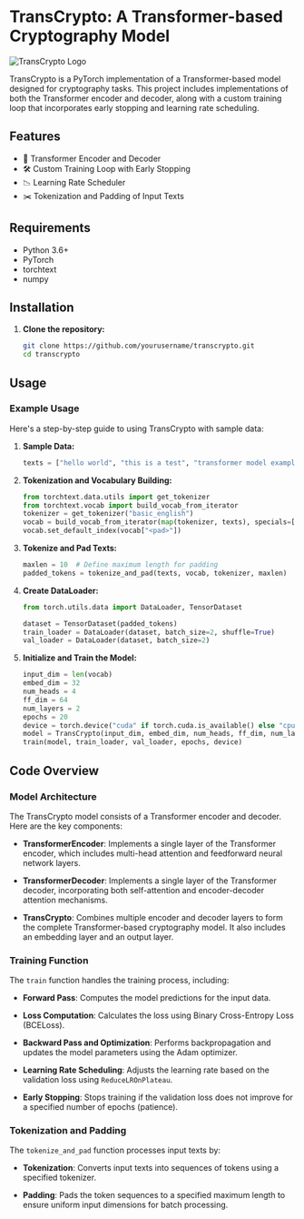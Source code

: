 # TransCrypto: A Transformer-based Cryptography Model

![TransCrypto Logo](https://yourimageurl.com/logo.png)

TransCrypto is a PyTorch implementation of a Transformer-based model designed for cryptography tasks. This project includes implementations of both the Transformer encoder and decoder, along with a custom training loop that incorporates early stopping and learning rate scheduling.

## Features
- 🚀 Transformer Encoder and Decoder
- 🛠️ Custom Training Loop with Early Stopping
- 📉 Learning Rate Scheduler
- ✂️ Tokenization and Padding of Input Texts

## Requirements
- Python 3.6+
- PyTorch
- torchtext
- numpy

## Installation
1. **Clone the repository:**
   ```bash
   git clone https://github.com/yourusername/transcrypto.git
   cd transcrypto
   ```
## Usage

### Example Usage
Here's a step-by-step guide to using TransCrypto with sample data:

1. **Sample Data:**
   ```python
   texts = ["hello world", "this is a test", "transformer model example"]
   ```
2. **Tokenization and Vocabulary Building:**
   ```python
   from torchtext.data.utils import get_tokenizer
   from torchtext.vocab import build_vocab_from_iterator
   tokenizer = get_tokenizer("basic_english")
   vocab = build_vocab_from_iterator(map(tokenizer, texts), specials=["<pad>"])
   vocab.set_default_index(vocab["<pad>"])
   ```
3. **Tokenize and Pad Texts:**
   ```python
   maxlen = 10  # Define maximum length for padding
   padded_tokens = tokenize_and_pad(texts, vocab, tokenizer, maxlen)
   ```
4. **Create DataLoader:**
   ```python
   from torch.utils.data import DataLoader, TensorDataset

   dataset = TensorDataset(padded_tokens)
   train_loader = DataLoader(dataset, batch_size=2, shuffle=True)
   val_loader = DataLoader(dataset, batch_size=2)
   ```
6. **Initialize and Train the Model:**
   ```python
   input_dim = len(vocab)
   embed_dim = 32
   num_heads = 4
   ff_dim = 64
   num_layers = 2
   epochs = 20
   device = torch.device("cuda" if torch.cuda.is_available() else "cpu")
   model = TransCrypto(input_dim, embed_dim, num_heads, ff_dim, num_layers, maxlen).to(device)
   train(model, train_loader, val_loader, epochs, device)
   ```
## Code Overview

### Model Architecture
The TransCrypto model consists of a Transformer encoder and decoder. Here are the key components:

- **TransformerEncoder**: Implements a single layer of the Transformer encoder, which includes multi-head attention and feedforward neural network layers.
  
- **TransformerDecoder**: Implements a single layer of the Transformer decoder, incorporating both self-attention and encoder-decoder attention mechanisms.
  
- **TransCrypto**: Combines multiple encoder and decoder layers to form the complete Transformer-based cryptography model. It also includes an embedding layer and an output layer.

### Training Function
The `train` function handles the training process, including:

- **Forward Pass**: Computes the model predictions for the input data.
  
- **Loss Computation**: Calculates the loss using Binary Cross-Entropy Loss (BCELoss).
  
- **Backward Pass and Optimization**: Performs backpropagation and updates the model parameters using the Adam optimizer.
  
- **Learning Rate Scheduling**: Adjusts the learning rate based on the validation loss using `ReduceLROnPlateau`.
  
- **Early Stopping**: Stops training if the validation loss does not improve for a specified number of epochs (patience).

### Tokenization and Padding
The `tokenize_and_pad` function processes input texts by:

- **Tokenization**: Converts input texts into sequences of tokens using a specified tokenizer.
  
- **Padding**: Pads the token sequences to a specified maximum length to ensure uniform input dimensions for batch processing.

